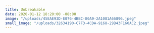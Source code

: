 ```yaml
---
title: Unbreakable
date: 2020-01-12 18:20:00 -08:00
image: "/uploads/45EAE93D-E076-4BBC-80A9-2A1081A66896.jpeg"
small_image: "/uploads/32634190-C7F3-4CDA-9168-29B43F160AC2.jpeg"
---
```


